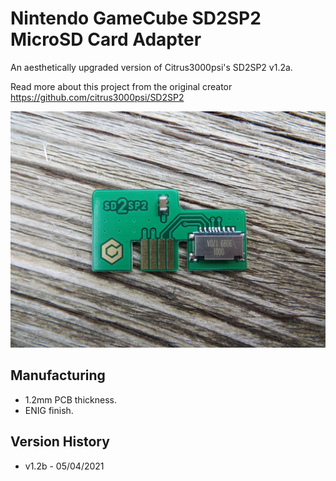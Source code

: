 # Nintendo GameCube SD2SP2 MicroSD Card Adapter

An aesthetically upgraded version of Citrus3000psi's SD2SP2 v1.2a.

Read more about this project from the original creator https://github.com/citrus3000psi/SD2SP2

![My Image](main.jpg)

## Manufacturing

- 1.2mm PCB thickness.
- ENIG finish.

## Version History

- v1.2b - 05/04/2021
